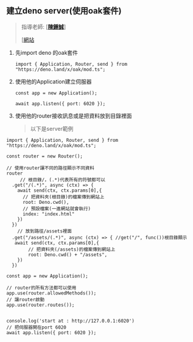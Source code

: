## 建立deno server(使用oak套件)

> 指導老師: [[**陳鍾誠**](https://www.facebook.com/ccckmit?__cft__[0]=AZVethTz5Hu1AEYrrvQU5sZznAuGm23KAa9UsX-All2jFE_drFygSWwPVyz0N_wm0--tN5ue2-EaLQ5PoQ5Y8aKZ8Z5cVtZI4xPu-WBwXOPICbEqcPzVoBTec5aiX6I0WTE&__tn__=-UC%2CP-R)]
>
> [[網站]((https://gitlab.com/ccc110/ws))

1. 先import deno 的oak套件

   `import { Application, Router, send } from "https://deno.land/x/oak/mod.ts";`

2. 使用他的Application建立伺服器

   `const app = new Application();` 

   `await app.listen({ port: 6020 }); `

3. 使用他的router接收訊息或是把資料放到目錄裡面

   > 以下是server範例

```JS
import { Application, Router, send } from "https://deno.land/x/oak/mod.ts";

const router = new Router(); 

// 使用router讓不同的路徑顯示不同資料
router
     // 根目錄/，(.*)代表所有的符號都可以
  .get("/(.*)", async (ctx) => {
    await send(ctx, ctx.params[0],{
      // 把資料夾(根目錄)的檔案傳到網站上
      root: Deno.cwd(),
      // 預設檔案(一進網站就會執行)
      index: "index.html"
    })
  })
	// 放到路徑/assets裡面
  .get("/assets/(.*)", async (ctx) => { //get("/", func())根目錄顯示
   await send(ctx, ctx.params[0],{
        // 把資料夾(/assets)的檔案傳到網站上
        root: Deno.cwd() + "/assets", 
    })
  })

const app = new Application();

// router的所有方法都可以使用
app.use(router.allowedMethods()); 
// 讓router啟動
app.use(router.routes()); 


console.log('start at : http://127.0.0.1:6020')
// 把伺服器開在port 6020
await app.listen({ port: 6020 }); 
```



